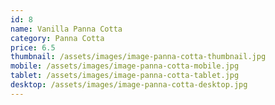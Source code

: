 ```yaml
---
id: 8
name: Vanilla Panna Cotta
category: Panna Cotta
price: 6.5
thumbnail: /assets/images/image-panna-cotta-thumbnail.jpg
mobile: /assets/images/image-panna-cotta-mobile.jpg
tablet: /assets/images/image-panna-cotta-tablet.jpg
desktop: /assets/images/image-panna-cotta-desktop.jpg
---
```

  